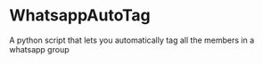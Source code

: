 # WhatsappAutoTag

A python script that lets you automatically tag all the members in a whatsapp group 
